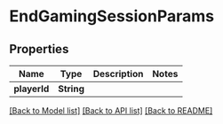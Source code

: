 # EndGamingSessionParams

## Properties
Name | Type | Description | Notes
------------ | ------------- | ------------- | -------------
**playerId** | **String** |  | 

[[Back to Model list]](../README.md#documentation-for-models) [[Back to API list]](../README.md#documentation-for-api-endpoints) [[Back to README]](../README.md)



